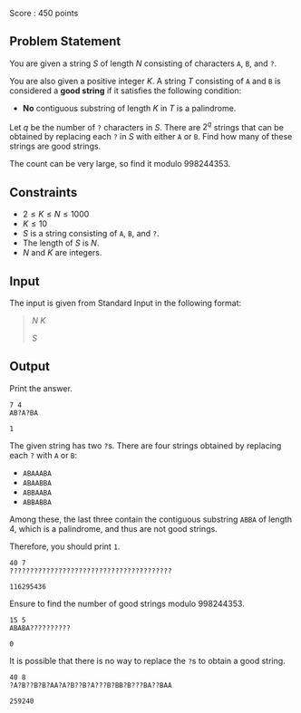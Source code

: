 Score : $450$ points

## Problem Statement

You are given a string $S$ of length $N$ consisting of characters `A`, `B`, and `?`.

You are also given a positive integer $K$.
A string $T$ consisting of `A` and `B` is considered a **good string** if it satisfies the following condition:

- **No** contiguous substring of length $K$ in $T$ is a palindrome.

Let $q$ be the number of `?` characters in $S$.
There are $2^q$ strings that can be obtained by replacing each `?` in $S$ with either `A` or `B`. Find how many of these strings are good strings.

The count can be very large, so find it modulo $998244353$.

## Constraints

- $2 \leq K \leq N \leq 1000$
- $K \leq 10$
- $S$ is a string consisting of `A`, `B`, and `?`.
- The length of $S$ is $N$.
- $N$ and $K$ are integers.

## Input

The input is given from Standard Input in the following format:

> $N$ $K$
> 
> $S$

## Output

Print the answer.

```input1
7 4
AB?A?BA
```

```output1
1
```

The given string has two `?`s.
There are four strings obtained by replacing each `?` with `A` or `B`:

- `ABAAABA`
- `ABAABBA`
- `ABBAABA`
- `ABBABBA`

Among these, the last three contain the contiguous substring `ABBA` of length 4, which is a palindrome, and thus are not good strings.

Therefore, you should print `1`.

```input2
40 7
????????????????????????????????????????
```

```output2
116295436
```

Ensure to find the number of good strings modulo $998244353$.

```input3
15 5
ABABA??????????
```

```output3
0
```

It is possible that there is no way to replace the `?`s to obtain a good string.

```input4
40 8
?A?B??B?B?AA?A?B??B?A???B?BB?B???BA??BAA
```

```output4
259240
```